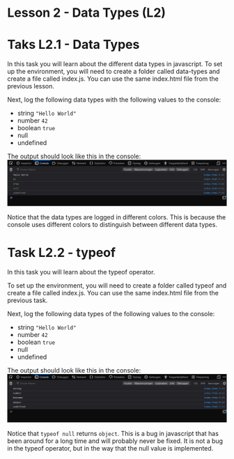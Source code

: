 # Lesson 2 - Data Types (L2)

# Taks L2.1 - Data Types

In this task you will learn about the different data types in javascript.
To set up the environment, you will need to create a folder called data-types and create a file called index.js.
You can use the same index.html file from the previous lesson.

Next, log the following data types with the following values to the console:
- string `"Hello World"`
- number `42`
- boolean `true`
- null
- undefined

The output should look like this in the console:
![Data Types](../images/console-data-types.png)

Notice that the data types are logged in different colors.
This is because the console uses different colors to distinguish between different data types.

# Task L2.2 - typeof

In this task you will learn about the typeof operator.

To set up the environment, you will need to create a folder called typeof and create a file called index.js.
You can use the same index.html file from the previous task.

Next, log the following data types of the following values to the console:
- string `"Hello World"`
- number `42`
- boolean `true`
- null
- undefined

The output should look like this in the console:
![Data Types](../images/console-typeof.png)

Notice that `typeof null` returns `object`.
This is a bug in javascript that has been around for a long time and will probably never be fixed.
It is not a bug in the typeof operator, but in the way that the null value is implemented.
